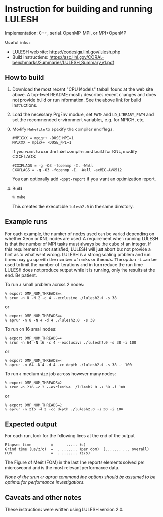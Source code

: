 # Instruction for building and running LULESH

Implementation: C++, serial, OpenMP, MPI, or MPI+OpenMP

Useful links:
- LULESH web site: https://codesign.llnl.gov/lulesh.php
- Build instructions: https://asc.llnl.gov/CORAL-benchmarks/Summaries/LULESH_Summary_v1.pdf

## How to build

1. Download the most recent "CPU Models" tarball found at the web site
above.  A top-level README mostly describes recent changes and does
not provide build or run information.  See the above link for build
instructions.

2.  Load the necessary PrgEnv module, set `PATH` and `LD_LIBRARY_PATH`
and set the recommended environment variables, e.g. for MPICH, etc.

3. Modify `Makefile` to specify the compiler and flags.
   ``` 
   #MPICXX = mpig++ -DUSE_MPI=1
   MPICXX = mpic++ -DUSE_MPI=1
   ```
   
   If you want to use the Intel compiler and build for KNL, modify
   CXXFLAGS:
   
   ```
   #CXXFLAGS = -g -O3 -fopenmp -I. -Wall
   CXXFLAGS = -g -O3 -fopenmp -I. -Wall -axMIC-AVX512
   ```
   
   You can optionally add `-qopt-report` if you want an optimization report.

5. Build
   ```
   % make
   ```

   This creates the executable `lulesh2.0` in the same directory.

## Example runs

   For each example, the number of nodes used can be varied depending
   on whether Xeon or KNL nodes are used. A requirement when running
   LULESH is that the number of MPI tasks must always be the cube of
   an integer.  If this requirement is not satisfied, LULESH will just
   abort but not provide a hint as to what went wrong. LULESH is a
   strong scaling problem and run times may go up with the number of
   ranks or threads. The option `-i` can be used to limit the number
   of iterations and in turn reduce the run time. LULESH does not
   produce output while it is running, only the results at the end. Be
   patient.

   To run a small problem across 2 nodes:
   ```
   % export OMP_NUM_THREADS=4
   % srun -n 8 -N 2 -c 4 --exclusive ./lulesh2.0 -s 38
   ```
   or
   ```
   % export OMP_NUM_THREADS=4
   % aprun -n 8 -N 4 -d 4 ./lulesh2.0  -s 38 
   ```

   To run on 16 small nodes:
   ```
   % export OMP_NUM_THREADS=4
   % srun -n 64 -N 16 -c 4 --exclusive ./lulesh2.0 -s 38 -i 100
   ```
   or
   ```
   % export OMP_NUM_THREADS=4
   % aprun -n 64 -N 4 -d 4 -cc depth ./lulesh2.0 -s 38 -i 100
   ````
   
   To run a medium size job across however many nodes:
   ```
   % export OMP_NUM_THREADS=2
   % srun -n 216 -c 2 --exclusive ./lulesh2.0 -s 38 -i 100
   ```
   or
   ```
   % export OMP_NUM_THREADS=2
   % aprun -n 216 -d 2 -cc depth ./lulesh2.0 -s 38 -i 100
   ```

## Expected output

For each run, look for the following lines at the end of the output
```
Elapsed time         =      ..... (s)
Grind time (us/z/c)  =  ......... (per dom)  (........... overall)
FOM                  =  ......... (z/s)
```

The Figure of Merit (FOM) in the last line reports elements solved per
microsecond and is the most relevant performance data.

*None of the srun or aprun command line options should be assumed to
be optimal for performance investigations.*

## Caveats and other notes

These instructions were written using LULESH version 2.0.
